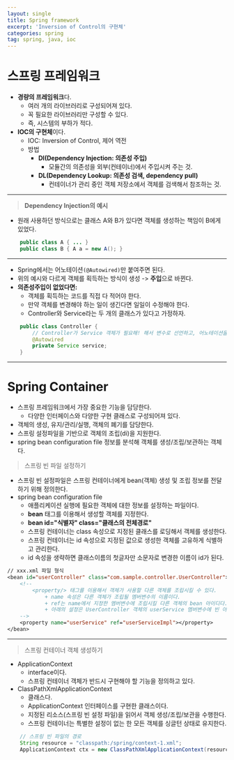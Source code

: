 ```yaml
---
layout: single
title: Spring framework
excerpt: 'Inversion of Control의 구현체'
categories: spring
tag: spring, java, ioc
---
```


# 스프링 프레임워크
- **경량의 프레임워크**다.
    - 여러 개의 라이브러리로 구성되어져 있다.
    - 꼭 필요한 라이브러리만 구성할 수 있다.
    - 즉, 시스템의 부하가 적다.
- **IOC의 구현체**이다.
    - IOC: Inversion of Control, 제어 역전
    - 방법
        - **DI(Dependency Injection: 의존성 주입)**
            - 모듈간의 의존성을 외부(컨테이너)에서 주입시켜 주는 것.
        - **DL(Dependency Lookup: 의존성 검색, dependency pull)**
            - 컨테이너가 관리 중인 객체 저장소에서 객체를 검색해서 참조하는 것.

---

> **Dependency Injection의 예시**

- 원래 사용하던 방식으로는 클래스 A와 B가 있다면 객체를 생성하는 책임이 B에게 있었다.

```java
    public class A { ... }
    public class B { A a = new A(); }
```
---

- Spring에서는 어노테이션`(@Autowired)`만 붙여주면 된다.
- 위의 예시와 다르게 객체를 획득하는 방식이 생성 -> **주입**으로 바뀐다.
- **의존성주입이 없었다면:**
    - 객체를 획득하는 코드를 직접 다 적어야 한다.
    - 만약 객체를 변경해야 하는 일이 생긴다면 일일이 수정해야 한다.
    - Controller와 Service라는 두 개의 클래스가 있다고 가정하자.

```java
    public class Controller { 
        // Controller가 Service 객체가 필요해! 해서 변수로 선언하고, 어노테이션을 붙여 제 3자인 스프링컨테이너에게 주입받은 것임
        @Autowired
        private Service service;
    }
```

--- 

# Spring Container
- 스프링 프레임워크에서 가장 중요한 기능을 담당한다.
    - 다양한 인터페이스와 다양한 구현 클래스로 구성되어져 있다.
- 객체의 생성, 유지/관리/실행, 객체의 폐기를 담당한다.
- 스프링 설정파일을 기반으로 객체의 조립(di)을 지원한다.
- spring bean configuration file 정보를 분석해 객체를 생성/조립/보관하는 객체다.

> 스프링 빈 파일 설정하기

- 스프링 빈 설정파일은 스프링 컨테이너에게 bean(객체) 생성 및 조립 정보를 전달하기 위해 정의한다.
- spring bean configuration file
    - 애플리케이션 실행에 필요한 객체에 대한 정보를 설정하는 파일이다.
	- **bean** 태그를 이용해서 생성할 객체를 지정한다.
	- **bean id="식별자" class="클래스의 전체경로"**
	- 스프링 컨테이너는 class 속성으로 지정된 클래스를 로딩해서 객체를 생성한다.
	- 스프링 컨테이너는 id 속성으로 지정된 값으로 생성한 객체를 고유하게 식별하고 관리한다.
	- id 속성을 생략하면 클래스이름의 첫글자만 소문자로 변경한 이름이 id가 된다.
    
```jsp
// xxx.xml 파일 형식
<bean id="userController" class="com.sample.controller.UserController">
    <!--
        <property/> 태그를 이용해서 객체가 사용할 다른 객체를 조립시킬 수 있다.
            + name 속성은 다른 객체가 조립될 멤버변수의 이름이다.
            + ref는 name에서 지정한 멤버변수에 조립시킬 다른 객체의 bean 아이디다.
            + 아래의 설정은 UserController 객체의 userService 멤버변수에 빈 아이디가 userServiceImpl인 객체를 조립시킨다.
    -->
    <property name="userService" ref="userServiceImpl"></property>
</bean>
```
---

> 스프링 컨테이너 객체 생성하기

- ApplicationContext
    + interface이다.
    + 스프링 컨테이너 객체가 반드시 구현해야 할 기능을 정의하고 있다. 
- ClassPathXmlApplicationContext
    + 클래스다.
    + ApplicationContext 인터페이스를 구현한 클래스이다.
    + 지정된 리소스(스프링 빈 설정 파일)을 읽어서 객체 생성/조립/보관을 수행한다.
    + 스프링 컨테이너는 특별한 설정이 없는 한 모든 객체를 싱글턴 상태로 유지한다.

```java
    // 스프링 빈 파일의 경로
    String resource = "classpath:/spring/context-1.xml";
    ApplicationContext ctx = new ClassPathXmlApplicationContext(resource);
```